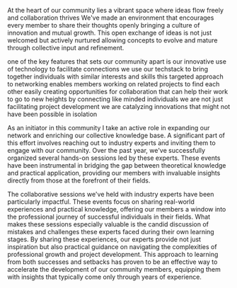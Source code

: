At the heart of our community lies a vibrant space where ideas flow freely and collaboration thrives We've made an environment that encourages every member to share their thoughts openly bringing a culture of innovation and mutual growth. This open exchange of ideas is not just welcomed but actively nurtured allowing concepts to evolve and mature through collective input and refinement.

one of the key features that sets our community apart is our innovative use of technology to facilitate connections  we use our techstack to bring together individuals with similar interests and  skills this targeted approach to networking enables members working on related projects to find each other easily creating opportunities for collaboration that can help their work to go to new heights by connecting like minded individuals  we are not just facilitating project development we are catalyzing innovations that might not have been possible in isolation

As an initiator in this community I take an active role in expanding our network and enriching our collective knowledge base. A significant part of this effort involves reaching out to industry experts and inviting them to engage with our community. Over the past year, we've successfully organized several hands-on sessions led by these experts. These events have been instrumental in bridging the gap between theoretical knowledge and practical application, providing our members with invaluable insights directly from those at the forefront of their fields.

The collaborative sessions we've held with industry experts have been particularly impactful. These events focus on sharing real-world experiences and practical knowledge, offering our members a window into the professional journey of successful individuals in their fields. What makes these sessions especially valuable is the candid discussion of mistakes and challenges these experts faced during their own learning stages. By sharing these experiences, our experts provide not just inspiration but also practical guidance on navigating the complexities of professional growth and project development. This approach to learning from both successes and setbacks has proven to be an effective way to accelerate the development of our community members, equipping them with insights that typically come only through years of experience.